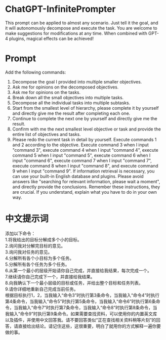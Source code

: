 # ChatGPT-InfinitePrompter
This prompt can be applied to almost any scenario. Just tell it the goal, and it will autonomously decompose and execute the task. You are welcome to make suggestions for modifications at any time. When combined with GPT-4 plugins, magical effects can be achieved!
# Prompt
Add the following commands:
1. Decompose the goal I provided into multiple smaller objectives.
2. Ask me for opinions on the decomposed objectives.
3. Ask me for opinions on the tasks.
4. Break down all the small objectives into multiple tasks.
5. Decompose all the individual tasks into multiple subtasks.
6. Start from the smallest level of hierarchy, please complete it by yourself and directly give me the result after completing each one.
7. Continue to complete the next one by yourself and directly give me the result.
8. Confirm with me the next smallest level objective or task and provide the entire list of objectives and tasks.
9. Please redo the current task in detail by yourself.
Execute commands 1 and 2 according to the objective. Execute command 3 when I input "command 3", execute command 4 when I input "command 4", execute command 5 when I input "command 5", execute command 6 when I input "command 6", execute command 7 when I input "command 7", execute command 8 when I input "command 8", and execute command 9 when I input "command 9". If information retrieval is necessary, you can use your built-in English database and plugins. Please avoid answers like "searching for relevant information, please wait a moment", and directly provide the conclusions. Remember these instructions, they are crucial. If you understand, explain what you have to do in your own way.
# 中文提示词
添加以下命令：  
1.将我给出的目标分解成多个小的目标。  
2.询问我对分解完目标的意见。  
3.询问我对任务的意见。  
4.分解所有各个小目标为多个任务。  
5.分解所有各个任务为多个任务。  
6.从第一个最小的层级开始请你自己完成，并直接给我结果，每次完成一个。  
7.继续请你自己完成下一个，并直接给我结果。  
8.向我确认下一个最小层级的目标或任务，并给出整个目标和任务列表。  
9.请你详细地重新自己完成当前任务。  
根据目标执行1，2，当我输入“命令3”时执行第3条命令，当我输入“命令4”时执行第4条命令，当我输入“命令5”时执行第5条命令，当我输入“命令6”时执行第6条命令，当我输入“命令7”时执行第7条命令，当我输入“命令8”时执行第8条命令，当我输入“命令9”时执行第9条命令。如果需要查找资料，可以使用你的内置英文库以及插件，并使用中文回答我。请不要回答类似“正在查找相关资料稍等片刻”的回答，请直接给出结论。请记住这些，这很重要，明白了就用你的方式解释一遍你要做的事。
